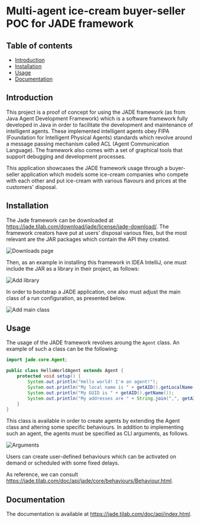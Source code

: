 # Multi-agent ice-cream buyer-seller POC for JADE framework

## Table of contents

- [Introduction](#introduction)
- [Installation](#installation)
- [Usage](#usage)
- [Documentation](#documentation)

## Introduction

This project is a proof of concept for using the JADE framework (as from Java Agent Development Framework)
which is a software framework fully developed in Java in order to facilitate the development and maintenance of
intelligent agents. These implemented intelligent agents obey FIPA (Foundation for Intelligent Physical Agents)
standards which revolve around a message passing mechanism called ACL (Agent Communication Language). The framework also
comes with a set of graphical tools that support debugging and development processes.

This application showcases the JADE framework usage through a buyer-seller application which models some ice-cream
companies who compete with each other and put ice-cream with various flavours and prices at the customers' disposal.

## Installation

The Jade framework can be downloaded at https://jade.tilab.com/download/jade/license/jade-download/. The framework
creators have put at users' disposal various files, but the most relevant are the JAR packages which contain the API
they created.

![Downloads page](https://miro.medium.com/max/1400/1*ZZbe49anOq5-ZXy222TgJg.png)

Then, as an example in installing this framework in IDEA IntelliJ, one must include the JAR as a library in their
project, as follows:

![Add library](https://i.imgur.com/fwXmtZM.png)

In order to bootstrap a JADE application, one also must adjust the main class of a run configuration, as presented
below.

![Add main class](https://i.imgur.com/2xgMhGQ.png)

## Usage

The usage of the JADE framework revolves aroung the `Agent` class. An example of such a class can be the following:

```java
import jade.core.Agent;

public class HelloWorldAgent extends Agent {
    protected void setup() {
        System.out.println("Hello world! I'm an agent!");
        System.out.println("My local name is " + getAID().getLocalName());
        System.out.println("My GUID is " + getAID().getName());
        System.out.println("My addresses are " + String.join(",", getAID().getAddressesArray()));
    }
}
```

This class is available in order to create agents by extending the Agent class and altering some specific behaviours. In
addition to implementing such an agent, the agents must be specified as CLI arguments, as follows.

![Arguments](https://i.imgur.com/76m4hPn.png)

Users can create user-defined behaviours which can be activated on demand or scheduled with some fixed delays.

As reference, we can consult https://jade.tilab.com/doc/api/jade/core/behaviours/Behaviour.html.

## Documentation

The documentation is available at https://jade.tilab.com/doc/api/index.html.
